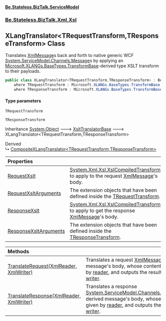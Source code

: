 #### [Be.Stateless.BizTalk.ServiceModel](README.md 'README')
### [Be.Stateless.BizTalk.Xml.Xsl](Be.Stateless.BizTalk.Xml.Xsl.md 'Be.Stateless.BizTalk.Xml.Xsl')

## XLangTranslator<TRequestTransform,TResponseTransform> Class

Translates [XmlMessage](XmlMessage.md 'Be.Stateless.BizTalk.ServiceModel.Channels.XmlMessage')s back and forth to native generic WCF [System.ServiceModel.Channels.Message](https://docs.microsoft.com/en-us/dotnet/api/System.ServiceModel.Channels.Message 'System.ServiceModel.Channels.Message')s by applying an [Microsoft.XLANGs.BaseTypes.TransformBase](https://docs.microsoft.com/en-us/dotnet/api/Microsoft.XLANGs.BaseTypes.TransformBase 'Microsoft.XLANGs.BaseTypes.TransformBase')-derived type XSLT transform to
their payloads.

```csharp
public class XLangTranslator<TRequestTransform,TResponseTransform> : Be.Stateless.BizTalk.Xml.Xsl.XsltTranslatorBase
    where TRequestTransform : Microsoft.XLANGs.BaseTypes.TransformBase, new()
    where TResponseTransform : Microsoft.XLANGs.BaseTypes.TransformBase, new()
```
#### Type parameters

<a name='Be.Stateless.BizTalk.Xml.Xsl.XLangTranslator_TRequestTransform,TResponseTransform_.TRequestTransform'></a>

`TRequestTransform`

<a name='Be.Stateless.BizTalk.Xml.Xsl.XLangTranslator_TRequestTransform,TResponseTransform_.TResponseTransform'></a>

`TResponseTransform`

Inheritance [System.Object](https://docs.microsoft.com/en-us/dotnet/api/System.Object 'System.Object') &#129106; [XsltTranslatorBase](XsltTranslatorBase.md 'Be.Stateless.BizTalk.Xml.Xsl.XsltTranslatorBase') &#129106; XLangTranslator<TRequestTransform,TResponseTransform>

Derived  
&#8627; [CompositeXLangTranslator&lt;TRequestTransform,TResponseTransform&gt;](CompositeXLangTranslator_TRequestTransform,TResponseTransform_.md 'Be.Stateless.BizTalk.Xml.Xsl.CompositeXLangTranslator<TRequestTransform,TResponseTransform>')

| Properties | |
| :--- | :--- |
| [RequestXslt](XLangTranslator_TRequestTransform,TResponseTransform_.RequestXslt.md 'Be.Stateless.BizTalk.Xml.Xsl.XLangTranslator<TRequestTransform,TResponseTransform>.RequestXslt') | [System.Xml.Xsl.XslCompiledTransform](https://docs.microsoft.com/en-us/dotnet/api/System.Xml.Xsl.XslCompiledTransform 'System.Xml.Xsl.XslCompiledTransform') to apply to the request [XmlMessage](XmlMessage.md 'Be.Stateless.BizTalk.ServiceModel.Channels.XmlMessage')'s body. |
| [RequestXsltArguments](XLangTranslator_TRequestTransform,TResponseTransform_.RequestXsltArguments.md 'Be.Stateless.BizTalk.Xml.Xsl.XLangTranslator<TRequestTransform,TResponseTransform>.RequestXsltArguments') | The extension objects that have been defined inside the [TRequestTransform](XLangTranslator_TRequestTransform,TResponseTransform_.md#Be.Stateless.BizTalk.Xml.Xsl.XLangTranslator_TRequestTransform,TResponseTransform_.TRequestTransform 'Be.Stateless.BizTalk.Xml.Xsl.XLangTranslator<TRequestTransform,TResponseTransform>.TRequestTransform'). |
| [ResponseXslt](XLangTranslator_TRequestTransform,TResponseTransform_.ResponseXslt.md 'Be.Stateless.BizTalk.Xml.Xsl.XLangTranslator<TRequestTransform,TResponseTransform>.ResponseXslt') | [System.Xml.Xsl.XslCompiledTransform](https://docs.microsoft.com/en-us/dotnet/api/System.Xml.Xsl.XslCompiledTransform 'System.Xml.Xsl.XslCompiledTransform') to apply to get the response [XmlMessage](XmlMessage.md 'Be.Stateless.BizTalk.ServiceModel.Channels.XmlMessage')'s body. |
| [ResponseXsltArguments](XLangTranslator_TRequestTransform,TResponseTransform_.ResponseXsltArguments.md 'Be.Stateless.BizTalk.Xml.Xsl.XLangTranslator<TRequestTransform,TResponseTransform>.ResponseXsltArguments') | The extension objects that have been defined inside the [TResponseTransform](XLangTranslator_TRequestTransform,TResponseTransform_.md#Be.Stateless.BizTalk.Xml.Xsl.XLangTranslator_TRequestTransform,TResponseTransform_.TResponseTransform 'Be.Stateless.BizTalk.Xml.Xsl.XLangTranslator<TRequestTransform,TResponseTransform>.TResponseTransform'). |

| Methods | |
| :--- | :--- |
| [TranslateRequest(XmlReader, XmlWriter)](XLangTranslator_TRequestTransform,TResponseTransform_.TranslateRequest(XmlReader,XmlWriter).md 'Be.Stateless.BizTalk.Xml.Xsl.XLangTranslator<TRequestTransform,TResponseTransform>.TranslateRequest(System.Xml.XmlReader, System.Xml.XmlWriter)') | Translates a request [XmlMessage](XmlMessage.md 'Be.Stateless.BizTalk.ServiceModel.Channels.XmlMessage')-derived message's body, whose content is given by [reader](XLangTranslator_TRequestTransform,TResponseTransform_.TranslateRequest(XmlReader,XmlWriter).md#Be.Stateless.BizTalk.Xml.Xsl.XLangTranslator_TRequestTransform,TResponseTransform_.TranslateRequest(System.Xml.XmlReader,System.Xml.XmlWriter).reader 'Be.Stateless.BizTalk.Xml.Xsl.XLangTranslator<TRequestTransform,TResponseTransform>.TranslateRequest(System.Xml.XmlReader, System.Xml.XmlWriter).reader'), and outputs the results to [writer](XLangTranslator_TRequestTransform,TResponseTransform_.TranslateRequest(XmlReader,XmlWriter).md#Be.Stateless.BizTalk.Xml.Xsl.XLangTranslator_TRequestTransform,TResponseTransform_.TranslateRequest(System.Xml.XmlReader,System.Xml.XmlWriter).writer 'Be.Stateless.BizTalk.Xml.Xsl.XLangTranslator<TRequestTransform,TResponseTransform>.TranslateRequest(System.Xml.XmlReader, System.Xml.XmlWriter).writer'). |
| [TranslateResponse(XmlReader, XmlWriter)](XLangTranslator_TRequestTransform,TResponseTransform_.TranslateResponse(XmlReader,XmlWriter).md 'Be.Stateless.BizTalk.Xml.Xsl.XLangTranslator<TRequestTransform,TResponseTransform>.TranslateResponse(System.Xml.XmlReader, System.Xml.XmlWriter)') | Translates a response [System.ServiceModel.Channels.Message](https://docs.microsoft.com/en-us/dotnet/api/System.ServiceModel.Channels.Message 'System.ServiceModel.Channels.Message')-derived message's body, whose content is given by [reader](XLangTranslator_TRequestTransform,TResponseTransform_.TranslateResponse(XmlReader,XmlWriter).md#Be.Stateless.BizTalk.Xml.Xsl.XLangTranslator_TRequestTransform,TResponseTransform_.TranslateResponse(System.Xml.XmlReader,System.Xml.XmlWriter).reader 'Be.Stateless.BizTalk.Xml.Xsl.XLangTranslator<TRequestTransform,TResponseTransform>.TranslateResponse(System.Xml.XmlReader, System.Xml.XmlWriter).reader'), and outputs the results to [writer](XLangTranslator_TRequestTransform,TResponseTransform_.TranslateResponse(XmlReader,XmlWriter).md#Be.Stateless.BizTalk.Xml.Xsl.XLangTranslator_TRequestTransform,TResponseTransform_.TranslateResponse(System.Xml.XmlReader,System.Xml.XmlWriter).writer 'Be.Stateless.BizTalk.Xml.Xsl.XLangTranslator<TRequestTransform,TResponseTransform>.TranslateResponse(System.Xml.XmlReader, System.Xml.XmlWriter).writer'). |
